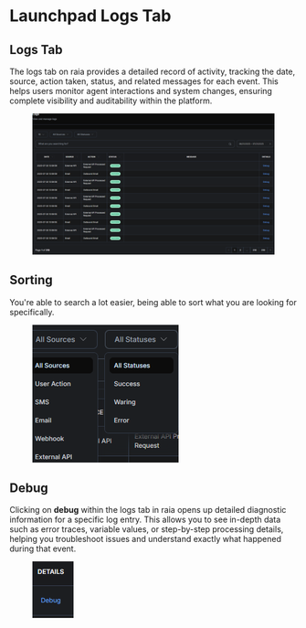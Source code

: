 # Launchpad Logs Tab

## Logs Tab

The logs tab on raia provides a detailed record of activity, tracking the date, source, action taken, status, and related messages for each event. This helps users monitor agent interactions and system changes, ensuring complete visibility and auditability within the platform.

<figure><img src=".gitbook/assets/image (12).png" alt=""><figcaption></figcaption></figure>

## Sorting

You're able to search a lot easier, being able to sort what you are looking for specifically.

<figure><img src=".gitbook/assets/image (13).png" alt=""><figcaption></figcaption></figure>

## Debug

Clicking on **debug** within the logs tab in raia opens up detailed diagnostic information for a specific log entry. This allows you to see in-depth data such as error traces, variable values, or step-by-step processing details, helping you troubleshoot issues and understand exactly what happened during that event.

<figure><img src=".gitbook/assets/image (14).png" alt=""><figcaption></figcaption></figure>
